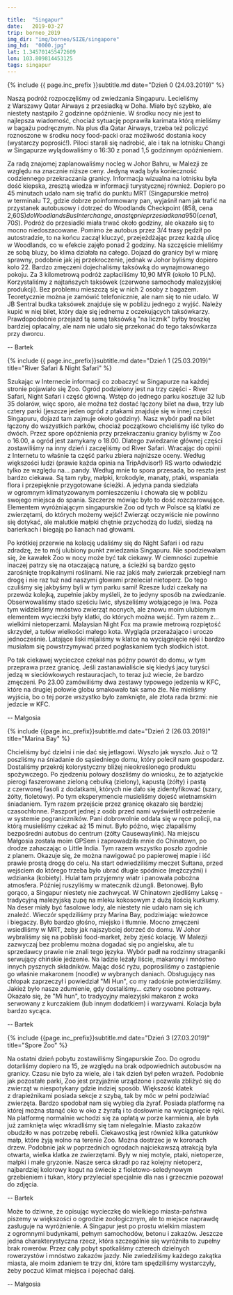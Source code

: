 ```yaml
---

title:  "Singapur"
date:   2019-03-27
trip: borneo_2019
img_dir: "img/borneo/SIZE/singapore"
img_hd:  "0000.jpg"
lat: 1.345701455472609
lon: 103.809814453125
tags: singapur
---
```


{% include {{ page.inc_prefix }}subtitle.md date="Dzień 0 (24.03.2019)" %}
<!--more_start-->
Naszą podróż rozpoczęliśmy od zwiedzania Singapuru.
Lecieliśmy z&nbsp;Warszawy Qatar Airways z&nbsp;przesiadką w&nbsp;Doha.
Miało być szybko, ale niestety nastąpiło 2 godzinne opóźnienie.
W środku nocy nie jest to najlepsza wiadomość, chociaż sytuację poprawiła karimata
którą mieliśmy w&nbsp;bagażu podręcznym.
Na plus dla Qatar Airways, trzeba też policzyć roznoszone w&nbsp;środku nocy food-packi
oraz możliwość dostania kocy (wystarczy poprosić!).
Piloci starali się nadrobić, ale i&nbsp;tak na lotnisku Changi w&nbsp;Singapurze wylądowaliśmy
o 16:30 z&nbsp;ponad 1,5 godzinnym opóźnieniem.
<!--more-->
Za radą znajomej zaplanowaliśmy nocleg w&nbsp;Johor Bahru, w&nbsp;Malezji ze względu na znacznie niższe ceny.
Jedyną wadą była konieczność codziennego przekraczania granicy.
Informacja wizualna na lotnisku była dość kiepska, zresztą wiedza w&nbsp;informacji
turystycznej również. Dopiero po 45 minutach udało nam się trafić do punktu
MRT (Singapurskie metro) w&nbsp;terminalu T2, gdzie dobrze poinformowany pan, wyjaśnił nam jak trafić na przystanek
autobusowy i&nbsp;dotrzeć do Woodlands Checkpoint (858, cena 2,60S$) do Woodlands Bus Interchange, a
następnie przesiadka na 950 (cena 1,70S$). Podróż do przesiadki miała trwać około godziny, ale okazało
się to mocno niedoszacowane. Pomimo że autobus przez 3/4 trasy pędził po autostradzie,
to na końcu zaczął kluczyć, przejeżdżając przez każdą ulicę w&nbsp;Woodlands, co w&nbsp;efekcie zajęło ponad 2 godziny.
Na szczęście mieliśmy ze sobą bluzy, bo klima działała na całego.
Dojazd do granicy był w&nbsp;miarę sprawny, podobnie jak jej przekroczenie, jednak w&nbsp;Johor byliśmy dopiero koło 22.
Bardzo zmęczeni dojechaliśmy taksówką do wynajmowanego pokoju.
Za 3 kilometrową podróż zapłaciliśmy 10,90 MYR (około 10 PLN).
Korzystaliśmy z&nbsp;najtańszych taksówek (czerwone samochody malezyjskiej produkcji).
Bez problemu mieszczą się w&nbsp;nich 2 osoby z&nbsp;bagażem. Teoretycznie można je zamówić telefonicznie,
ale nam się to nie udało. W JB Sentral budka taksówek znajduje się w&nbsp;pobliżu jednego z&nbsp;wyjść.
Należy kupić w&nbsp;niej bilet, który daje się jednemu z&nbsp;oczekujących taksówkarzy.
Prawdopodobnie przejazd tą samą taksówką "na licznik" byłby troszkę bardziej opłacalny, ale nam nie udało się
przekonać do tego taksówkarza przy dworcu.

-- Bartek


{% include {{ page.inc_prefix}}subtitle.md date="Dzień 1 (25.03.2019)" title="River Safari & Night Safari" %}

Szukając w&nbsp;Internecie informacji co zobaczyć w&nbsp;Singapurze na każdej stronie pojawiało się Zoo.
Ogród podzielony jest na trzy części - River Safari, Night Safari i&nbsp;część główną. Wstęp do jednego parku kosztuje 32 lub 35 dolarów, więc sporo, ale można też dostać łączony bilet na dwa, trzy lub cztery parki (jeszcze jeden ogród z&nbsp;ptakami znajduje się w&nbsp;innej części Singapuru, dojazd tam zajmuje około godziny). Nasz wybór padł na bilet łączony do wszystkich parków, chociaż początkowo chcieliśmy iść tylko do dwóch. Przez spore opóźnienia przy przekraczaniu granicy byliśmy w&nbsp;Zoo o&nbsp;16.00, a&nbsp;ogród jest zamykany o&nbsp;18.00. Dlatego zwiedzanie głównej części zostawiliśmy na inny dzień i&nbsp;zaczęliśmy od River Safari. Wracając do opinii z&nbsp;Internetu to właśnie ta część parku zbiera najniższe oceny. Według większości ludzi (prawie każda opinia na TripAdvisor!) RS warto odwiedzić tylko ze względu na... pandy. Według mnie to spora przesada, bo reszta jest bardzo ciekawa. Są tam ryby, małpki, krokodyle, manaty, ptaki, wspaniała flora i&nbsp;przepięknie przygotowane ścieżki. A jedyna panda siedziała w&nbsp;ogromnym klimatyzowanym pomieszczeniu i&nbsp;chowała się w&nbsp;pobliżu swojego miejsca do spania. Szczerze mówiąc było to dość rozczarowujące. Elementem wyróżniającym singapurskie Zoo od tych w&nbsp;Polsce są klatki ze zwierzętami, do których możemy wejść! Zwierząt oczywiście nie powinno się dotykać, ale malutkie małpki chętnie przychodzą do ludzi, siedzą na barierkach i&nbsp;biegają po lianach nad głowami.

Po krótkiej przerwie na kolację udaliśmy się do Night Safari i&nbsp;od razu zdradzę, że to mój ulubiony punkt zwiedzania Singapuru. Nie spodziewałam się, że kawałek Zoo w&nbsp;nocy może być tak ciekawy. W ciemności zupełnie inaczej patrzy się na otaczającą naturę, a&nbsp;ścieżki są bardzo gęsto zarośnięte tropikalnymi roślinami. Nie raz jakiś mały zwierzak przebiegł nam drogę i&nbsp;nie raz tuż nad naszymi głowami przeleciał nietoperz. Do tego czuliśmy się jakbyśmy byli w&nbsp;tym parku sami! Rzesze ludzi czekały na przewóz kolejką, zupełnie jakby myśleli, że to jedyny sposób na zwiedzanie. Obserwowaliśmy stado sześciu lwic, słyszeliśmy wołającego je lwa. Poza tym widzieliśmy mnóstwo zwierząt nocnych, ale znowu moim ulubionym elementem wycieczki były klatki, do których można wejść. Tym razem z... wielkimi nietoperzami. Malaysian Night Fox ma prawie metrową rozpiętość skrzydeł, a&nbsp;tułów wielkości małego kota. Wygląda przerażająco i&nbsp;uroczo jednocześnie. Latające liski mijaliśmy w&nbsp;klatce na wyciągnięcie ręki i&nbsp;bardzo musiałam się powstrzymywać przed pogłaskaniem tych słodkich istot.

Po tak ciekawej wycieczce czekał nas późny powrót do domu, w&nbsp;tym przeprawa przez granicę. Jeśli zastanawialiście się kiedyś jacy turyści jedzą w&nbsp;sieciówkowych restauracjach, to teraz już wiecie, że bardzo zmęczeni. Po 23.00 zamówiliśmy dwa zestawy typowego jedzenia w&nbsp;KFC, które na drugiej połowie globu smakowało tak samo źle. Nie mieliśmy wyjścia, bo o&nbsp;tej porze wszystko było zamknięte, ale złota rada brzmi: nie jedzcie w&nbsp;KFC.
 
-- Małgosia


{% include {{page.inc_prefix}}subtitle.md date="Dzień 2 (26.03.2019)" title="Marina Bay" %}

Chcieliśmy być dzielni i&nbsp;nie dać się jetlagowi. Wyszło jak wyszło.
Już o&nbsp;12 poszliśmy na śniadanie do sąsiedniego domu, który polecił nam gospodarz.
Dostaliśmy przekrój kolorystyczny bliżej nieokreślonego produktu spożywczego.
Po zjedzeniu połowy doszliśmy do wniosku, że to azjatyckie pierogi faszerowane zieloną cebulką (zielony), kapustą (żółty) i&nbsp;pastą z&nbsp;czerwonej fasoli z&nbsp;dodatkami, których nie dało się zidentyfikować (szary, żółty, fioletowy).
Po tym eksperymencie musieliśmy dojeść wietnamskim śniadaniem.
Tym razem przejście przez granicę okazało się bardziej czasochłonne.
Paszport jednej z&nbsp;osób przed nami wyświetlił ostrzeżenie w&nbsp;systemie pograniczników.
Pani dobrowolnie oddała się w&nbsp;ręce policji, na którą musieliśmy czekać aż 15 minut.
Było późno, więc złapaliśmy bezpośredni autobus do centrum (żółty Causewaylink).
Na miejscu Małgosia została moim GPSem i&nbsp;zaprowadziła mnie do Chinatown, po drodze
zahaczając o&nbsp;Little India. Tym razem wszystko poszło zgodnie z&nbsp;planem. Okazuje się, że można nawigować
po papierowej mapie i&nbsp;iść prawie prostą drogę do celu.
Na start odwiedziliśmy meczet Sułtana, przed wejściem do którego trzeba było ubrać długie spódnice (mężczyźni) i
wdzianka (kobiety). Hulał tam przyjemny wiatr i&nbsp;panowała pobożna atmosfera.
Później ruszyliśmy w&nbsp;matecznik dżungli. Betonowej.
Było gorąco, a&nbsp;Singapur niestety nie zachwycał.
W Chinatown zjedliśmy Laksę - tradycyjną malezyjską zupę na mleku kokosowym z&nbsp;dużą ilością kurkumy.
Na deser miały być fasolowe lody, ale niestety nie udało nam się ich znaleźć.
Wieczór spędziliśmy przy Marina Bay, podziwiając wieżowce i&nbsp;biegaczy.
Było bardzo głośno, miejsko i&nbsp;tłumnie.
Mocno zmęczeni wsiedliśmy w&nbsp;MRT, żeby jak najszybciej dotrzeć do domu.
W Johor wybraliśmy się na pobliski food-market, żeby zjeść kolację.
W Malezji zazwyczaj bez problemu można dogadać się po angielsku, ale tu sprzedawcy prawie nie znali tego języka.
Wybór padł na rodzinny straganiki serwujący chińskie jedzenie.
Na ladzie leżały liście, makarony i&nbsp;mnóstwo innych pysznych składników.
Mając dość ryżu, poprosiliśmy o&nbsp;zastąpienie go właśnie makaronem (noodle) w&nbsp;wybranych daniach.
Obsługujący nas chłopak zaprzeczył i&nbsp;powiedział "Mi Hun", co my radośnie potwierdziliśmy.
Jakież było nasze zdumienie, gdy dostaliśmy... cztery osobne potrawy.
Okazało się, że "Mi hun", to tradycyjny malezyjski makaron z&nbsp;woka serwowany z&nbsp;kurczakiem (lub innym dodatkiem) i&nbsp;warzywami.
Kolacja była bardzo sycąca.

-- Bartek


{% include {{page.inc_prefix}}subtitle.md date="Dzień 3 (27.03.2019)" title="Spore Zoo" %}

Na ostatni dzień pobytu zostawiliśmy Singapurskie Zoo.
Do ogrodu dotarliśmy dopiero na 15, ze względu na brak odpowiednich autobusów na granicy.
Czasu nie było za wiele, ale i&nbsp;tak dzień był pełen wrażeń.
Podobnie jak pozostałe parki, Zoo jest przyjaźnie urządzone i&nbsp;pozwala zbliżyć się do zwierząt w&nbsp;niespotykany gdzie
indziej sposób.
Większość klatek z&nbsp;drapieżnikami posiada sekcje z&nbsp;szybą, tak by móc w&nbsp;pełni podziwiać zwierzęta.
Bardzo spodobał nam się wybieg dla żyraf. Posiada platformę na której można stanąć oko w&nbsp;oko z&nbsp;żyrafą i&nbsp;to dosłownie na
wyciągnięcie ręki. Na platformę normalnie wchodzi się za opłatą w&nbsp;porze karmienia, ale była już zamknięta więc
wkradliśmy się tam nielegalnie. Miasto zakazów obudziło w&nbsp;nas potrzebę rebelii.
Ciekawostką jest również kilka gatunków małp, które żyją wolno na terenie Zoo.
Można dostrzec je w&nbsp;koronach drzew.
Podobnie jak w&nbsp;poprzednich ogrodach najciekawszą atrakcją była otwarta, wielka klatka ze zwierzętami. Były w&nbsp;niej motyle, ptaki, nietoperze, małpki i&nbsp;małe gryzonie. Nasze serca skradł po raz kolejny nietoperz, najbardziej kolorowy kogut na świecie z&nbsp;fioletowo-seledynowym grzebieniem i&nbsp;tukan, który przyleciał specjalnie dla nas i&nbsp;grzecznie pozował do zdjęcia.

-- Bartek



Może to dziwne, że opisując wycieczkę do wielkiego miasta-państwa piszemy w&nbsp;większości o&nbsp;ogrodzie zoologicznym, ale to miejsce naprawdę zasługuje na wyróżnienie. A Singapur jest po prostu wielkim miastem z&nbsp;ogromnymi budynkami, pełnym samochodów, betonu i&nbsp;zakazów. Jeszcze jedna charakterystyczna rzecz, która szczególnie się wyróżniła to zupełny brak rowerów. Przez cały pobyt spotkaliśmy czterech dzielnych rowerzystów i&nbsp;mnóstwo zakazów jazdy. Nie zwiedziliśmy każdego zakątka miasta, ale moim zdaniem te trzy dni, które tam spędziliśmy wystarczyły, żeby poczuć klimat miejsca i&nbsp;pojechać dalej.

-- Małgosia





